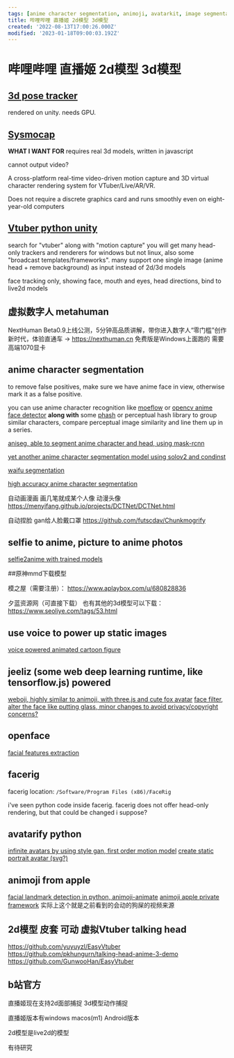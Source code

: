 ```yaml
---
tags: [anime character segmentation, animoji, avatarkit, image segmentation, pyjom, talking head, video driven model, video generator, vtuber, waifu segmentation]
title: 哔哩哔哩 直播姬 2d模型 3d模型
created: '2022-08-13T17:00:26.000Z'
modified: '2023-01-18T09:00:03.192Z'
---
```


# 哔哩哔哩 直播姬 2d模型 3d模型

## [3d pose tracker](https://github.com/digital-standard/ThreeDPoseTracker)

rendered on unity. needs GPU.

## [Sysmocap](https://github.com/xianfei/SysMocap)

**WHAT I WANT FOR** requires real 3d models, written in javascript

cannot output video?

A cross-platform real-time video-driven motion capture and 3D virtual character rendering system for VTuber/Live/AR/VR.

Does not require a discrete graphics card and runs smoothly even on eight-year-old computers

## [Vtuber python unity](https://github.com/mmmmmm44/VTuber-Python-Unity)

search for "vtuber" along with "motion capture" you will get many head-only trackers and renderers for windows but not linux, also some "broadcast templates/frameworks". many support one single image (anime head + remove background) as input instead of 2d/3d models

face tracking only, showing face, mouth and eyes, head directions, bind to live2d models

## 虚拟数字人 metahuman

NextHuman Beta0.9上线公测，5分钟高品质讲解，带你进入数字人“零门槛”创作新时代，体验直通车 -> https://nexthuman.cn 免费版是Windows上面跑的 需要高端1070显卡

## anime character segmentation

to remove false positives, make sure we have anime face in view, otherwise mark it as a false positive.

you can use anime character recognition like [moeflow](https://github.com/freedomofkeima/MoeFlow) or [opencv anime face detector](https://github.com/nagadomi/lbpcascade_animeface) **along with** some [phash](http://phash.org/) or perceptual hash library to group similar characters, compare perceptual image similarity and line them up in a series.

[aniseg, able to segment anime character and head, using mask-rcnn](https://github.com/jerryli27/AniSeg)

[yet another anime character segmentation model using solov2 and condinst](https://github.com/zymk9/Yet-Another-Anime-Segmenter)

[waifu segmentation](https://github.com/Neihtq/waifu-segmentation)

[high accuracy anime character segmentation](https://github.com/SkyTNT/anime-segmentation)

自动画漫画 画几笔就成某个人像 动漫头像
https://menyifang.github.io/projects/DCTNet/DCTNet.html

自动捏脸 gan给人脸戴口罩
https://github.com/futscdav/Chunkmogrify

## selfie to anime, picture to anime photos
[selfie2anime with trained models](https://github.com/XingruiWang/Animefy)

##原神mmd下载模型

模之屋（需要注册）：
https://www.aplaybox.com/u/680828836

夕蓝资源网（可直接下载） 也有其他的3d模型可以下载：
https://www.seoliye.com/tags/53.html


## use voice to power up static images
[voice powered animated cartoon figure](https://github.com/AnimatePortrait/AnimatePortrait)

## jeeliz (some web deep learning runtime, like tensorflow.js) powered
[weboji, highly similar to animoji, with three.js and cute fox avatar](https://github.com/jeeliz/jeelizWeboji)
[face filter, alter the face like putting glass, minor changes to avoid privacy/copyright concerns?](https://github.com/jeeliz/jeelizFaceFilter)

## openface

[facial features extraction](https://github.com/TadasBaltrusaitis/OpenFace)

## facerig

facerig location: `/Software/Program Files (x86)/FaceRig`

i've seen python code inside facerig.
facerig does not offer head-only rendering, but that could be changed i suppose?


## avatarify python
[infinite avatars by using style gan, first order motion model](https://github.com/alievk/avatarify-python)
[create static portrait avatar (svg?)](https://pypi.org/project/python-avatars/)

## animoji from apple
[facial landmark detection in python, animoji-animate](https://github.com/thevarunsharma/Animoji-Animate)
[animoji apple private framework](https://github.com/efremidze/Animoji) 实际上这个就是之前看到的会动的狗屎的视频来源

## 2d模型 皮套 可动 虚拟Vtuber talking head
https://github.com/yuyuyzl/EasyVtuber
https://github.com/pkhungurn/talking-head-anime-3-demo
https://github.com/GunwooHan/EasyVtuber

## b站官方

直播姬现在支持2d面部捕捉 3d模型动作捕捉

直播姬版本有windows macos(m1) Android版本

2d模型是live2d的模型

有待研究
